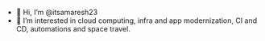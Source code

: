 - 👋 Hi, I’m @itsamaresh23
- 👀 I’m interested in cloud computing, infra and app modernization, CI and CD, automations and space travel.

<!---
itsamaresh23/itsamaresh23 is a ✨ special ✨ repository because its `README.md` (this file) appears on your GitHub profile.
You can click the Preview link to take a look at your changes.
--->
